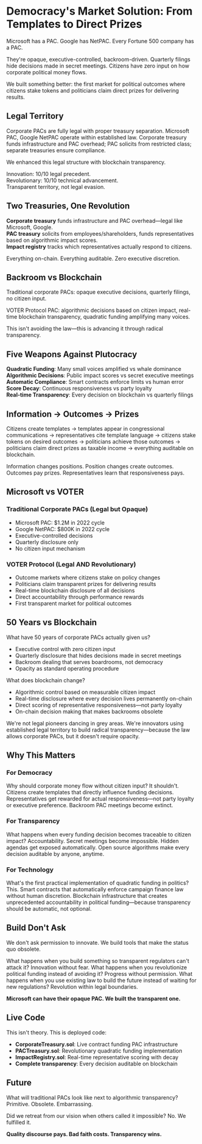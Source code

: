 # Democracy's Market Solution: From Templates to Direct Prizes

Microsoft has a PAC. Google has NetPAC. Every Fortune 500 company has a PAC.

They're opaque, executive-controlled, backroom-driven. Quarterly filings hide decisions made in secret meetings. Citizens have zero input on how corporate political money flows.

We built something better: the first market for political outcomes where citizens stake tokens and politicians claim direct prizes for delivering results.

## Legal Territory

Corporate PACs are fully legal with proper treasury separation. Microsoft PAC, Google NetPAC operate within established law. Corporate treasury funds infrastructure and PAC overhead; PAC solicits from restricted class; separate treasuries ensure compliance.

We enhanced this legal structure with blockchain transparency.

Innovation: 10/10 legal precedent.  
Revolutionary: 10/10 technical advancement.  
Transparent territory, not legal evasion.

## Two Treasuries, One Revolution

**Corporate treasury** funds infrastructure and PAC overhead—legal like Microsoft, Google.  
**PAC treasury** solicits from employees/shareholders, funds representatives based on algorithmic impact scores.  
**Impact registry** tracks which representatives actually respond to citizens.

Everything on-chain. Everything auditable. Zero executive discretion.

## Backroom vs Blockchain

Traditional corporate PACs: opaque executive decisions, quarterly filings, no citizen input.

VOTER Protocol PAC: algorithmic decisions based on citizen impact, real-time blockchain transparency, quadratic funding amplifying many voices.

This isn't avoiding the law—this is advancing it through radical transparency.

## Five Weapons Against Plutocracy

**Quadratic Funding**: Many small voices amplified vs whale dominance  
**Algorithmic Decisions**: Public impact scores vs secret executive meetings  
**Automatic Compliance**: Smart contracts enforce limits vs human error  
**Score Decay**: Continuous responsiveness vs party loyalty  
**Real-time Transparency**: Every decision on blockchain vs quarterly filings

## Information → Outcomes → Prizes

Citizens create templates → templates appear in congressional communications → representatives cite template language → citizens stake tokens on desired outcomes → politicians achieve those outcomes → politicians claim direct prizes as taxable income → everything auditable on blockchain.

Information changes positions. Position changes create outcomes. Outcomes pay prizes. Representatives learn that responsiveness pays.

## Microsoft vs VOTER

### Traditional Corporate PACs (Legal but Opaque)
- Microsoft PAC: $1.2M in 2022 cycle
- Google NetPAC: $800K in 2022 cycle  
- Executive-controlled decisions
- Quarterly disclosure only
- No citizen input mechanism

### VOTER Protocol (Legal AND Revolutionary)
- Outcome markets where citizens stake on policy changes
- Politicians claim transparent prizes for delivering results
- Real-time blockchain disclosure of all decisions
- Direct accountability through performance rewards
- First transparent market for political outcomes

## 50 Years vs Blockchain

What have 50 years of corporate PACs actually given us?
- Executive control with zero citizen input
- Quarterly disclosure that hides decisions made in secret meetings  
- Backroom dealing that serves boardrooms, not democracy
- Opacity as standard operating procedure

What does blockchain change?
- Algorithmic control based on measurable citizen impact
- Real-time disclosure where every decision lives permanently on-chain
- Direct scoring of representative responsiveness—not party loyalty
- On-chain decision making that makes backrooms obsolete

We're not legal pioneers dancing in grey areas. We're innovators using established legal territory to build radical transparency—because the law allows corporate PACs, but it doesn't require opacity.

## Why This Matters

### For Democracy
Why should corporate money flow without citizen input? It shouldn't. Citizens create templates that directly influence funding decisions. Representatives get rewarded for actual responsiveness—not party loyalty or executive preference. Backroom PAC meetings become extinct.

### For Transparency  
What happens when every funding decision becomes traceable to citizen impact? Accountability. Secret meetings become impossible. Hidden agendas get exposed automatically. Open source algorithms make every decision auditable by anyone, anytime.

### For Technology
What's the first practical implementation of quadratic funding in politics? This. Smart contracts that automatically enforce campaign finance law without human discretion. Blockchain infrastructure that creates unprecedented accountability in political funding—because transparency should be automatic, not optional.

## Build Don't Ask

We don't ask permission to innovate. We build tools that make the status quo obsolete.

What happens when you build something so transparent regulators can't attack it? Innovation without fear. What happens when you revolutionize political funding instead of avoiding it? Progress without permission. What happens when you use existing law to build the future instead of waiting for new regulations? Revolution within legal boundaries.

**Microsoft can have their opaque PAC. We built the transparent one.**

## Live Code

This isn't theory. This is deployed code:

- **CorporateTreasury.sol**: Live contract funding PAC infrastructure
- **PACTreasury.sol**: Revolutionary quadratic funding implementation  
- **ImpactRegistry.sol**: Real-time representative scoring with decay
- **Complete transparency**: Every decision auditable on blockchain

## Future

What will traditional PACs look like next to algorithmic transparency? Primitive. Obsolete. Embarrassing.

Did we retreat from our vision when others called it impossible? No. We fulfilled it.

**Quality discourse pays. Bad faith costs. Transparency wins.**